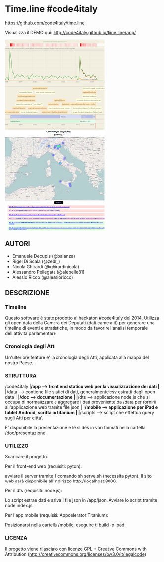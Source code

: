 # Time.line #code4italy

https://github.com/code4italy/time.line

Visualizza il DEMO qui: http://code4italy.github.io/time.line/app/

![alt tag](https://raw.githubusercontent.com/code4italy/time.line/master/esempio1.png)
![alt tag](https://raw.githubusercontent.com/code4italy/time.line/master/esempio2.png)


## AUTORI

- Emanuele Decupis (@balanza)
- Rigel Di Scala (@zedr_)
- Nicola Ghirardi (@ghirardinicola)
- Alessandro Pellegata (@alepelle81)
- Alessio Ricco (@alessioricco)


## DESCRIZIONE

### Timeline
Questo software è stato prodotto al hackaton #code4italy del 2014. Utilizza gli open data della Camera dei Deputati (dati.camera.it) per generare una timeline di eventi e stratistiche, in modo da favorire l'analisi temporale dell'attività parlamentare

### Cronologia degli Atti
Un'ulteriore feature e' la cronologia degli Atti, applicata alla mappa del nostro Paese.

### STRUTTURA

/code4italy
|__/app         -->     front end statico web per la visualizzazione dei dati
|
|__/data        -->     contiene file statici di dati, generalmente csv estratti dagli open data
|
|__/doc         -->     documentazione
|
|__/dts         -->     applicazione node.js che si occupa di normalizzare e aggregare i dati proveniente da /data per  fornirli all'applicazione web tramite file json
|
|__/mobile      -->     applicazione per iPad e tablet Android, scritta in titanium
|
|__/scripts     -->     script che effettua query sugli Atti per citta'.


E’ disponibile la presentazione e le slides in vari formati nella cartella
/doc/presentazione


### UTILIZZO
Scaricare il progetto.

Per il front-end web (requisiti: pyton):

avviare il server tramite il comando sh serve.sh (necessita pyton). Il sito web sarà disponibile all'indirizzo http://localhost:8000.

Per il dts (requisiti: node.js):

Lo script estrae  dati e salva i file json in /app/json. Avviare lo script tramite node index.js

Per l'app mobile (requisiti: Appcelerator Titanium):

Posizionarsi nella cartella /mobile, eseguire ti build -p ipad.

### LICENZA
Il progetto viene rilasciato con licenze GPL + Creative Commons with Attribution (http://creativecommons.org/licenses/by/3.0/it/legalcode)
